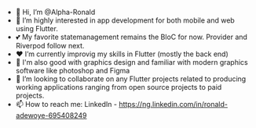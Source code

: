 - 👋 Hi, I’m @Alpha-Ronald
- 👀 I’m highly interested in app development for both mobile and web using Flutter.
- 💕 My favorite statemanagement remains the BloC for now. Provider and Riverpod follow next. 
- ❤  I’m currently improvig my skills in Flutter (mostly the back end)
- 🌱 I'm also good with graphics design and familiar with modern graphics software like photoshop and Figma
- 💞️ I’m looking to collaborate on any Flutter projects related to producing working applications ranging from open source projects to paid projects.
- 📫 How to reach me: LinkedIn - https://ng.linkedin.com/in/ronald-adewoye-695408249

<!---
Alpha-Ronald/Alpha-Ronald is a ✨ special ✨ repository because its `README.md` (this file) appears on your GitHub profile.
You can click the Preview link to take a look at your changes.
--->
